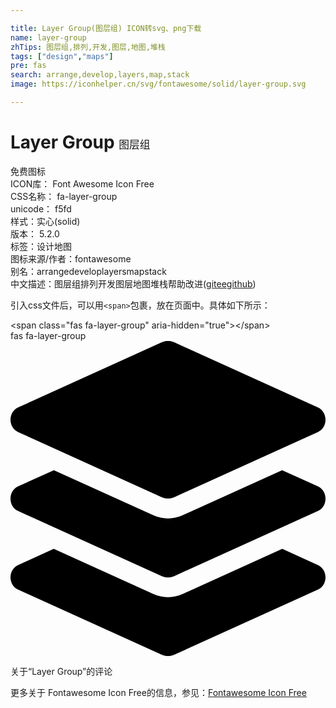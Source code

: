 ```yaml
---

title: Layer Group(图层组) ICON转svg、png下载
name: layer-group
zhTips: 图层组,排列,开发,图层,地图,堆栈
tags: ["design","maps"]
pre: fas
search: arrange,develop,layers,map,stack
image: https://iconhelper.cn/svg/fontawesome/solid/layer-group.svg

---
```


# Layer Group  <small style="font-size: 60%;font-weight: 100">图层组</small>


<div class="detail-page">
<p>
<span><span class="badge-success badge">免费图标</span> </span>
<br/>
<span>
ICON库：
<span class="badge-secondary badge">Font Awesome Icon Free</span> 
</span>
<br/>
<span>
CSS名称：
<span class="badge-secondary badge">fa-layer-group</span> 
</span>
<br/>
<span>
unicode：
<span class="badge-secondary badge">f5fd</span> 
<copy-btn content='f5fd' btn-title=""></copy-btn>
<copy-btn :content='String.fromCodePoint(parseInt("f5fd", 16))' btn-title="复制U"></copy-btn>
</span><br/><span>样式：<span class="badge-light badge">实心(solid)</span></span>
<br/>
<span>
版本：
<span class="badge-secondary badge">5.2.0</span> 
</span><br/><span>标签：<span class="badge-light badge"><router-link to="/tags/design.html">设计</router-link></span><span class="badge-light badge"><router-link to="/tags/maps.html">地图</router-link></span></span>
<br/>
<span>图标来源/作者：<span class="badge-light badge">fontawesome</span></span> 
<br/>
<span>别名：<span class="badge-light badge">arrange</span><span class="badge-light badge">develop</span><span class="badge-light badge">layers</span><span class="badge-light badge">map</span><span class="badge-light badge">stack</span></span><br/><span class="zh-detail">中文描述：<span class="badge-primary badge">图层组</span><span class="badge-primary badge">排列</span><span class="badge-primary badge">开发</span><span class="badge-primary badge">图层</span><span class="badge-primary badge">地图</span><span class="badge-primary badge">堆栈</span><span class="help-link"><span>帮助改进</span>(<a href="https://gitee.com/liuwave/icon-helper/edit/master/json/fontawesome/solid/layer-group.json" target="_blank" rel="noopener noreferrer">gitee</a><a href="https://github.com/liuwave/icon-helper/edit/master/json/fontawesome/solid/layer-group.json" target="_blank" rel="noopener noreferrer">github</a></span>)</span><br/>
</p>
</div>
<div class="alert alert-dark">
  <i class="fas fa-layer-group fa-xs"></i>
  <i class="fas fa-layer-group fa-sm"></i>
  <i class="fas fa-layer-group fa-lg"></i>
  <i class="fas fa-layer-group fa-2x"></i>
  <i class="fas fa-layer-group fa-3x"></i>
  <i class="fas fa-layer-group fa-5x"></i>
  <i class="fas fa-layer-group fa-7x"></i>
</div>
<div>
  <p>引入css文件后，可以用<code>&lt;span&gt;</code>包裹，放在页面中。具体如下所示：    
  </p>
  <div class="alert alert-primary" style="font-size: 14px">
    &lt;span class="fas fa-layer-group" aria-hidden="true"&gt;&lt;/span&gt;
    <copy-btn content='<span class="fas fa-layer-group" aria-hidden="true"></span>'></copy-btn>
  </div>
  <div class="alert alert-secondary">
    <i class="fas fa-layer-group"
    style="font-size: 24px"
    aria-hidden="true"></i> fas fa-layer-group
    <copy-btn content="fas fa-layer-group" btn-title="复制图标名称"></copy-btn>
  </div>
</div>
<div id="svg" class="svg-wrap">
<svg xmlns="http://www.w3.org/2000/svg" viewBox="0 0 512 512"><path d="M12.41 148.02l232.94 105.67c6.8 3.09 14.49 3.09 21.29 0l232.94-105.67c16.55-7.51 16.55-32.52 0-40.03L266.65 2.31a25.607 25.607 0 0 0-21.29 0L12.41 107.98c-16.55 7.51-16.55 32.53 0 40.04zm487.18 88.28l-58.09-26.33-161.64 73.27c-7.56 3.43-15.59 5.17-23.86 5.17s-16.29-1.74-23.86-5.17L70.51 209.97l-58.1 26.33c-16.55 7.5-16.55 32.5 0 40l232.94 105.59c6.8 3.08 14.49 3.08 21.29 0L499.59 276.3c16.55-7.5 16.55-32.5 0-40zm0 127.8l-57.87-26.23-161.86 73.37c-7.56 3.43-15.59 5.17-23.86 5.17s-16.29-1.74-23.86-5.17L70.29 337.87 12.41 364.1c-16.55 7.5-16.55 32.5 0 40l232.94 105.59c6.8 3.08 14.49 3.08 21.29 0L499.59 404.1c16.55-7.5 16.55-32.5 0-40z"/></svg>
</div>
<detail full-name='fa-layer-group'></detail>

<Vssue title="关于“Layer Group”的评论" >关于“Layer Group”的评论</Vssue>
    
<div><p>更多关于  Fontawesome Icon Free的信息，参见：<a target="_blank" href="https://iconhelper.cn/fontawesome.html">Fontawesome Icon Free</a>
</p></div>
